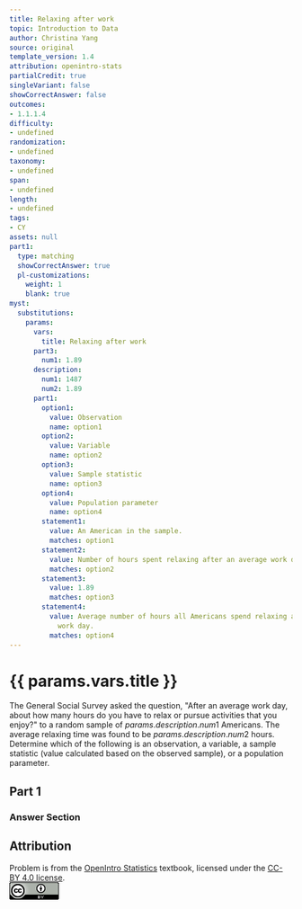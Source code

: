 ```yaml
---
title: Relaxing after work
topic: Introduction to Data
author: Christina Yang
source: original
template_version: 1.4
attribution: openintro-stats
partialCredit: true
singleVariant: false
showCorrectAnswer: false
outcomes:
- 1.1.1.4
difficulty:
- undefined
randomization:
- undefined
taxonomy:
- undefined
span:
- undefined
length:
- undefined
tags:
- CY
assets: null
part1:
  type: matching
  showCorrectAnswer: true
  pl-customizations:
    weight: 1
    blank: true
myst:
  substitutions:
    params:
      vars:
        title: Relaxing after work
      part3:
        num1: 1.89
      description:
        num1: 1487
        num2: 1.89
      part1:
        option1:
          value: Observation
          name: option1
        option2:
          value: Variable
          name: option2
        option3:
          value: Sample statistic
          name: option3
        option4:
          value: Population parameter
          name: option4
        statement1:
          value: An American in the sample.
          matches: option1
        statement2:
          value: Number of hours spent relaxing after an average work day.
          matches: option2
        statement3:
          value: 1.89
          matches: option3
        statement4:
          value: Average number of hours all Americans spend relaxing after an average
            work day.
          matches: option4
---
```

# {{ params.vars.title }}
The General Social Survey asked the question, "After an average work day, about how many hours do you have to relax or pursue activities that you enjoy?" to a random sample of ${{ params.description.num1 }}$ Americans. The average relaxing time was found to be ${{ params.description.num2 }}$ hours. Determine which of the following is an observation, a variable, a sample statistic (value calculated based on the observed sample), or a population parameter.

## Part 1

### Answer Section

## Attribution

Problem is from the [OpenIntro Statistics](https://openintro.org/book/os/) textbook, licensed under the [CC-BY 4.0 license](https://creativecommons.org/licenses/by/4.0/).<br>![Image representing the Creative Commons 4.0 BY license.](https://raw.githubusercontent.com/firasm/bits/master/by.png)